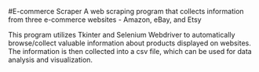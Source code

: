 #E-commerce Scraper
A web scraping program that collects information from three e-commerce websites - Amazon, eBay, and Etsy

This program utilizes Tkinter and Selenium Webdriver to automatically browse/collect valuable information about products
displayed on websites. The information is then collected into a csv file, which can be used for data analysis and
visualization.